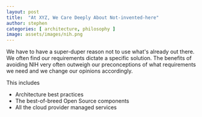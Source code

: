 ```yaml
---
layout: post
title:  "At XYZ, We Care Deeply About Not-invented-here"
author: stephen
categories: [ architecture, philosophy ]
image: assets/images/nih.png
---
```


We have to have a super-duper reason not to use what's already out there. We often find our requirements dictate a specific solution. The benefits of avoiding NIH very often outweigh our preconceptions of what requirements we need and we change our opinions accordingly.

This includes

- Architecture best practices
- The best-of-breed Open Source components
- All the cloud provider managed services

